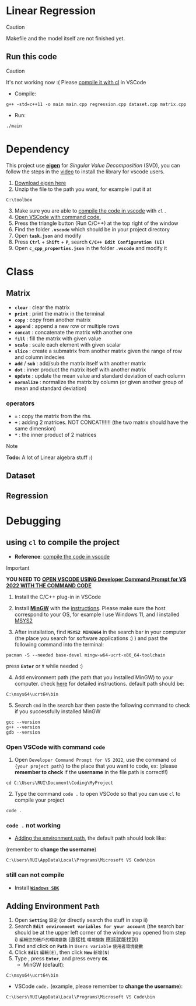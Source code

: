 # Linear Regression
> [!CAUTION]
> Makefile and the model itself are not finished yet.

## Run this code
> [!CAUTION]
> It's not working now :(
> Please [compile it with cl](#using-cl-to-compile-the-project) in VSCode
* Compile:
```
g++ -std=c++11 -o main main.cpp regression.cpp dataset.cpp matrix.cpp
```
* Run:
```
./main
```

# Dependency
This project use [**eigen**](https://eigen.tuxfamily.org/index.php?title=Main_Page) for *Singular Value Decomposition* (SVD), you can follow the steps in the [video](https://www.youtube.com/watch?v=fUxp3upZsk0&ab_channel=AleksandarHaber) to install the library for vscode users.
1. [Download eigen here](https://eigen.tuxfamily.org/index.php?title=Main_Page)
2. Unzip the file to the path you want, for example I put it at
```
C:\toolbox
```
3. Make sure you are able to [compile the code in vscode](#using-cl-to-compile-the-project) with `cl` .
4. [Open VSCode with command code.](#open-vscode-with-command-code)
5. Press the triangle button (Run C/C++) at the top right of the window
6. Find the folder **`.vscode`** which should be in your project directory
7. Open **`task.json`** and modify
8. Press **`Ctrl`** + **`Shift`** + **`P`**, search **`C/C++ Edit Configuration (UI)`**
9. Open **`c_cpp_properties.json`** in the folder **`.vscode`** and modify it

# Class
## Matrix
* **`clear`** : clear the matrix
* **`print`** : print the matrix in the terminal
* **`copy`** : copy from another matrix
* **`append`** : append a new row or multiple rows
* **`concat`** : concatenate the matrix with another one
* **`fill`** : fill the matrix with given value
* **`scale`** : scale each element with given scalar
* **`slice`** : create a submatrix from another matrix given the range of row and column indecies
* **`add`** / **`sub`** : add/sub the matrix itself with another matrix
* **`dot`** : inner product the matrix itself with another matrix
* **`update`** : update the mean value and standard deviation of each column
* **`normalize`** : normalize the matrix by column (or given another group of mean and standard deviation)
### operators
* **`=`** : copy the matrix from the rhs.
* **`+`** : adding 2 matrices. NOT CONCAT!!!!!! (the two matrix should have the same dimension)
* **`*`** : the inner product of 2 matrices
> [!NOTE]  
> **Todo:**
> A lot of Linear algebra stuff :(

## Dataset

## Regression

# Debugging
## using `cl` to compile the project
* **Reference**: [compile the code in vscode](https://code.visualstudio.com/docs/languages/cpp)
> [!IMPORTANT]
> **YOU NEED TO** [**OPEN VSCODE USING Developer Command Prompt for VS 2022 WITH THE COMMAND CODE**](#open-vscode-with-command-code)
1. Install the C/C++ plug-in in VSCode

2. Install [**MinGW**](https://www.mingw-w64.org/downloads/) with the [instructions](https://code.visualstudio.com/docs/cpp/config-mingw#_create-a-hello-world-app). Please make sure the host correspond to your OS, for example I use Windows 11, and I installed [MSYS2](https://www.msys2.org/)

3. After installation, find **`MSYS2 MINGW64`** in the search bar in your computer (the place you search for software applications :) ) and past the following command into the terminal:
```
pacman -S --needed base-devel mingw-w64-ucrt-x86_64-toolchain
```
  press **`Enter`** or **`Y`** while needed :)

4. Add environment path (the path that you installed MinGW) to your computer. check [here](#adding-environment-path) for detailed instructions. default path should be: 
```
C:\msys64\ucrt64\bin
```
5. Search `cmd` in the search bar then paste the following command to check if you successfully installed MinGW
```
gcc --version
g++ --version
gdb --version
```
### Open VSCode with command `code`
1. Open `Developer Command Prompt for VS 2022`, use the command `cd {your project path}` to the place that you want to code, ex:
(please **remember to check** if the **username** in the file path is correct!!)
```
cd C:\Users\RUI\Document\Coding\MyProject
```
2. Type the command `code .` to open VSCode so that you can use `cl` to compile your project 
```
code .
``` 
### `code .` not working
* [Adding the environment path](#adding-environment-path), the default path should look like:

(remember to **change the username**)
```
C:\Users\RUI\AppData\Local\Programs\Microsoft VS Code\bin
```
### still can not compile
* Install [**`Windows SDK`**](https://developer.microsoft.com/en-us/windows/downloads/windows-sdk/)

## Adding Environment `Path`
1. Open **`Setting`** `設定` (or directly search the stuff in step ii)
2. Search **`Edit environment variables for your account`** (the search bar should be at the upper left corner of the window you opened from step i) `編輯您的帳戶的環境變數` (直接找 `環境變數` 應該就能找到)
3. Find and click on **`Path`** in `Users variable` `使用者環境變數`
4. Click **`Edit`** `編輯(E)`, then click **`New`** `新增(N)`
5. Type , press **`Enter`**, and  press every **`OK`**.
   * MinGW (default): 
```
C:\msys64\ucrt64\bin
```
   * VSCode `code.` (example, please remember to **change the username**):
```
C:\Users\RUI\AppData\Local\Programs\Microsoft VS Code\bin
```
